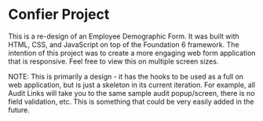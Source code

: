 # Confier Project

This is a re-design of an Employee Demographic Form.
It was built with HTML, CSS, and JavaScript on top of the Foundation 6 framework.
The intention of this project was to create a more engaging web form application that is responsive.
Feel free to view this on multiple screen sizes.

NOTE: This is primarily a design - it has the hooks to be used as a full on web application, but is just a skeleton in its current iteration.  For example, all Audit Links will take you to the same sample audit popup/screen, there is no field validation, etc.  This is something that could be very easily added in the future.
